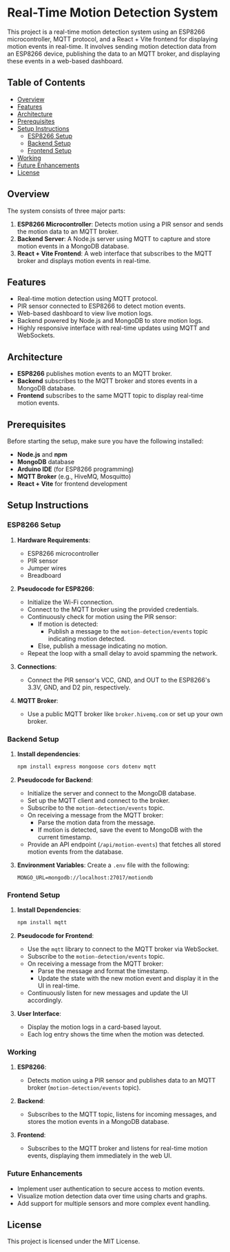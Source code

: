 # Real-Time Motion Detection System

This project is a real-time motion detection system using an ESP8266 microcontroller, MQTT protocol, and a React + Vite frontend for displaying motion events in real-time. It involves sending motion detection data from an ESP8266 device, publishing the data to an MQTT broker, and displaying these events in a web-based dashboard.

## Table of Contents
- [Overview](#overview)
- [Features](#features)
- [Architecture](#architecture)
- [Prerequisites](#prerequisites)
- [Setup Instructions](#setup-instructions)
  - [ESP8266 Setup](#esp8266-setup)
  - [Backend Setup](#backend-setup)
  - [Frontend Setup](#frontend-setup)
- [Working](#working)
- [Future Enhancements](#future-enhancements)
- [License](#license)

## Overview
The system consists of three major parts:
1. **ESP8266 Microcontroller**: Detects motion using a PIR sensor and sends the motion data to an MQTT broker.
2. **Backend Server**: A Node.js server using MQTT to capture and store motion events in a MongoDB database.
3. **React + Vite Frontend**: A web interface that subscribes to the MQTT broker and displays motion events in real-time.

## Features
- Real-time motion detection using MQTT protocol.
- PIR sensor connected to ESP8266 to detect motion events.
- Web-based dashboard to view live motion logs.
- Backend powered by Node.js and MongoDB to store motion logs.
- Highly responsive interface with real-time updates using MQTT and WebSockets.

## Architecture
- **ESP8266** publishes motion events to an MQTT broker.
- **Backend** subscribes to the MQTT broker and stores events in a MongoDB database.
- **Frontend** subscribes to the same MQTT topic to display real-time motion events.

## Prerequisites
Before starting the setup, make sure you have the following installed:
- **Node.js** and **npm**
- **MongoDB** database
- **Arduino IDE** (for ESP8266 programming)
- **MQTT Broker** (e.g., HiveMQ, Mosquitto)
- **React + Vite** for frontend development

## Setup Instructions

### ESP8266 Setup

1. **Hardware Requirements**:
   - ESP8266 microcontroller
   - PIR sensor
   - Jumper wires
   - Breadboard

2. **Pseudocode for ESP8266**:
   - Initialize the Wi-Fi connection.
   - Connect to the MQTT broker using the provided credentials.
   - Continuously check for motion using the PIR sensor:
     - If motion is detected:
       - Publish a message to the `motion-detection/events` topic indicating motion detected.
     - Else, publish a message indicating no motion.
   - Repeat the loop with a small delay to avoid spamming the network.

3. **Connections**:
   - Connect the PIR sensor's VCC, GND, and OUT to the ESP8266's 3.3V, GND, and D2 pin, respectively.

4. **MQTT Broker**:
   - Use a public MQTT broker like `broker.hivemq.com` or set up your own broker.

### Backend Setup

1. **Install dependencies**:
   ```bash
   npm install express mongoose cors dotenv mqtt
   ```

2. **Pseudocode for Backend**:
   - Initialize the server and connect to the MongoDB database.
   - Set up the MQTT client and connect to the broker.
   - Subscribe to the `motion-detection/events` topic.
   - On receiving a message from the MQTT broker:
     - Parse the motion data from the message.
     - If motion is detected, save the event to MongoDB with the current timestamp.
   - Provide an API endpoint (`/api/motion-events`) that fetches all stored motion events from the database.

3. **Environment Variables**:
   Create a `.env` file with the following:
   ```
   MONGO_URL=mongodb://localhost:27017/motiondb
   ```

### Frontend Setup

1. **Install Dependencies**:
   ```bash
   npm install mqtt
   ```

2. **Pseudocode for Frontend**:
   - Use the `mqtt` library to connect to the MQTT broker via WebSocket.
   - Subscribe to the `motion-detection/events` topic.
   - On receiving a message from the MQTT broker:
     - Parse the message and format the timestamp.
     - Update the state with the new motion event and display it in the UI in real-time.
   - Continuously listen for new messages and update the UI accordingly.

3. **User Interface**:
   - Display the motion logs in a card-based layout.
   - Each log entry shows the time when the motion was detected.

### Working

1. **ESP8266**:
   - Detects motion using a PIR sensor and publishes data to an MQTT broker (`motion-detection/events` topic).

2. **Backend**:
   - Subscribes to the MQTT topic, listens for incoming messages, and stores the motion events in a MongoDB database.

3. **Frontend**:
   - Subscribes to the MQTT broker and listens for real-time motion events, displaying them immediately in the web UI.

### Future Enhancements
- Implement user authentication to secure access to motion events.
- Visualize motion detection data over time using charts and graphs.
- Add support for multiple sensors and more complex event handling.

## License
This project is licensed under the MIT License.